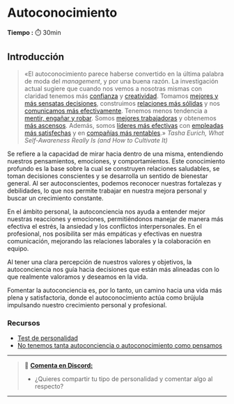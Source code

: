 # Autoconocimiento

**Tiempo :** :stopwatch: 30min

## Introducción

> «El autoconocimiento parece haberse convertido en la última palabra de moda del *management*, y por una buena razón. La investigación actual sugiere que cuando nos vemos a nosotras mismas con claridad tenemos más [confianza](http://guilfordjournals.com/doi/abs/10.1521/jscp.23.4.475.40307) y [creatividad](http://guilfordjournals.com/doi/abs/10.1521/jscp.23.4.475.40307). Tomamos [mejores y más sensatas decisiones](https://www.jstor.org/stable/20152338?seq=1#page_scan_tab_contents), construimos [relaciones más sólidas](http://www.emeraldinsight.com/doi/abs/10.1108/02683940310484008) y nos [comunicamos más efectivamente](http://www.emeraldinsight.com/doi/abs/10.1108/EJTD-04-2015-0031?journalCode=ejtd). Tenemos menos tendencia a [mentir, engañar y robar](http://guilfordjournals.com/doi/abs/10.1521/jscp.23.4.475.40307). Somos [mejores trabajadoras](https://www.ncbi.nlm.nih.gov/pubmed/9109286) y obtenemos [más ascensos](http://onlinelibrary.wiley.com/doi/10.1111/j.1464-0597.1991.tb01002.x/abstract). Además, somos [líderes más efectivas](http://onlinelibrary.wiley.com/doi/10.1111/j.1464-0597.1991.tb01002.x/abstract) con [empleadas más satisfechas](http://amj.aom.org/content/23/2/320.abstract) y en [compañías más rentables](http://www.idpublications.org/wp-content/uploads/2014/12/Self-Awareness-and-Organizational-performance-Full-Paper.pdf).» *Tasha Eurich, What Self-Awareness Really Is (and How to Cultivate It)*

Se refiere a la capacidad de mirar hacia dentro de una misma, entendiendo nuestros pensamientos, emociones, y comportamientos. Este conocimiento profundo es la base sobre la cual se construyen relaciones saludables, se toman decisiones conscientes y se desarrolla un sentido de bienestar general. Al ser autoconscientes, podemos reconocer nuestras fortalezas y debilidades, lo que nos permite trabajar en nuestra mejora personal y buscar un crecimiento constante.

En el ámbito personal, la autoconciencia nos ayuda a entender mejor nuestras reacciones y emociones, permitiéndonos manejar de manera más efectiva el estrés, la ansiedad y los conflictos interpersonales. En el profesional, nos posibilita ser más empáticas y efectivas en nuestra comunicación, mejorando las relaciones laborales y la colaboración en equipo. 

Al tener una clara percepción de nuestros valores y objetivos, la autoconciencia nos guía hacia decisiones que están más alineadas con lo que realmente valoramos y deseamos en la vida.

Fomentar la autoconciencia es, por lo tanto, un camino hacia una vida más plena y satisfactoria, donde el autoconocimiento actúa como brújula impulsando nuestro crecimiento personal y profesional.

### Recursos

- [Test de personalidad](https://www.16personalities.com/es/test-de-personalidad)
- [No tenemos tanta autoconciencia o autoconocimiento como pensamos](https://www.youtube.com/watch?v=FW_sH2JwM54)

---

> 💬 **[Comenta en Discord:](https://discord.com/channels/1209273049304666113/1210727974484185178)** 
> 
> - ¿Quieres compartir tu tipo de personalidad y comentar algo al respecto?

---
